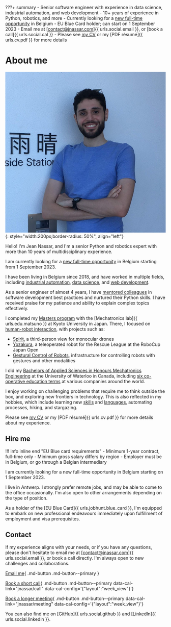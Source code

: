 ???+ summary
    - Senior software engineer with experience in data science, industrial automation, and web development
    - 10+ years of experience in Python, robotics, and more
    - Currently looking for a [new full-time opportunity](#hire-me) in Belgium
    - EU Blue Card holder; can start on 1 September 2023
    - Email me at [contact@jnassar.com]{{ urls.social.email }}, or [book a call]{{ urls.social.cal }}
    - Please see [my CV](cv.md) or my [PDF résumé]{{ urls.cv.pdf }} for more details

# About me

![Jean Nassar (Obligatory photo)](/assets/images/jean.png){: style="width:200px;border-radius: 50%", align="left"}

Hello! I'm Jean Nassar, and I'm a senior Python and robotics expert with more than 10 years of multidisciplinary experience.

I am currently looking for a [new full-time opportunity](#hire-me) in Belgium starting from 1 September 2023.

I have been living in Belgium since 2018, and have worked in multiple fields,
including [industrial automation](cv/work.md#industrial-automation-engineer-kapernikov),
[data science](cv/work.md#senior-python-developer-yieldsio), and [web development](cv/work.md#senior-software-engineer-adimian).

As a senior engineer of almost 4 years,
I have [mentored colleagues](cv/mentoring.md) in software development best practices and nurtured their Python skills.
I have received praise for my patience and ability to explain complex topics effectively.

I completed my [Masters program](cv/education/kyoto.md) with the
[Mechatronics lab]{{ urls.edu.matsuno }} at Kyoto University in Japan.
There, I focused on [human-robot interaction](cv/projects.md),
with projects such as:

- [Spirit](cv/projects/spirit.md), a third-person view for monocular drones
- [Yozakura](cv/projects/yozakura.md), a teleoperated robot for the Rescue League at the RoboCup Japan Open
- [Gestural Control of Robots](cv/projects/myo.md), infrastructure for controlling robots with gestures and other modalities


I did my [Bachelors of Applied Sciences in Honours Mechatronics Engineering](cv/education/waterloo.md)
at the University of Waterloo in Canada, including [six co-operative education terms](cv/work/coop.md) at various companies around the world.

I enjoy working on challenging problems that require me to think outside the box, and exploring new frontiers in technology.
This is also reflected in my hobbies, which include
learning new [skills](cv/skills.md) and [languages](cv/skills.md#languages), automating processes, hiking, and stargazing.

Please see [my CV](cv.md) or my [PDF résumé]{{ urls.cv.pdf }} for more details about my experience.

## Hire me
!!! info inline end "EU Blue card requirements"
    - Minimum 1-year contract, full-time only
    - Minimum gross salary differs by region
    - Employer must be in Belgium, or go through a Belgian intermediary

I am currently looking for a new full-time opportunity in Belgium starting on 1 September 2023.

I live in Antwerp.
I strongly prefer remote jobs, and may be able to come to the office occasionally.
I'm also open to other arrangements depending on the type of position.

As a holder of the [EU Blue Card]{{ urls.jobhunt.blue_card }}, I'm equipped to embark on new professional endeavours
immediately upon fulfillment of employment and visa prerequisites.

## Contact
If my experience aligns with your needs, or if you have any questions,
please don't hesitate to email me at [contact@jnassar.com]{{ urls.social.email }}, or book a call directly.
I'm always open to new challenges and collaborations.

[Email me](mailto:contact@jnassar.com){ .md-button .md-button--primary }

[Book a short call](#){ .md-button .md-button--primary data-cal-link="jnassar/call" data-cal-config='{"layout":"week_view"\}'}

[Book a longer meeting](#){ .md-button .md-button--primary data-cal-link="jnassar/meeting" data-cal-config='{"layout":"week_view"\}'}

You can also find me on [GitHub]{{ urls.social.github }} and [LinkedIn]{{ urls.social.linkedin }}.
